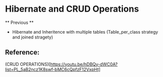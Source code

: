 # Hibernate and CRUD Operations 

** Previous **
 
 * Hibernate and Inheritence with multiple tables (Table_per_class strategy and joined stragety)
 
 


## Reference:

(CRUD OPERATIONS)[https://youtu.be/hDBQy-dWC0A?list=PL_5aB2ncz1K8swf-bMC6cQpfzF12VxpHt]
